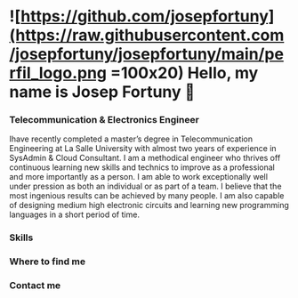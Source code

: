 # ![https://github.com/josepfortuny](https://raw.githubusercontent.com/josepfortuny/josepfortuny/main/perfil_logo.png =100x20) Hello, my name is Josep Fortuny 👋
### Telecommunication & Electronics Engineer 

Ihave recently completed a master’s degree in Telecommunication Engineering at La Salle University with almost two years of experience in SysAdmin & Cloud Consultant. I am a methodical engineer who thrives off continuous learning new skills and technics to improve as a professional and more importantly as a person.
I am able to work exceptionally well under pression as both an individual or as part of a team. I believe that the most ingenious results can be achieved by many people.
I am also capable of designing medium high electronic circuits and learning new programming languages in a short period of time.

### Skills



### Where to find me
### Contact me
<!--
**josepfortuny/josepfortuny** is a ✨ _special_ ✨ repository because its `README.md` (this file) appears on your GitHub profile.

Here are some ideas to get you started:

- 🔭 I’m currently working on ...
- 🌱 I’m currently learning ...
- 👯 I’m looking to collaborate on ...
- 🤔 I’m looking for help with ...
- 💬 Ask me about ...
- 📫 How to reach me: ...
- 😄 Pronouns: ...
- ⚡ Fun fact: ...
-->
